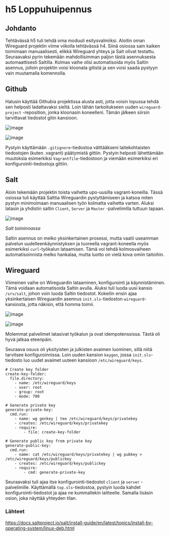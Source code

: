 # h5 Loppuhuipennus

## Johdanto

Tehtävässä h5 tuli tehdä oma moduuli esitysvalmiiksi. Aloitin oman Wireguard projektin viime viikolla tehtävässä h4. Siinä osiossa sain kaiken toimimaan manuaalisesti, elikkä Wireguard yhteys ja Salt olivat testattu. Seuraavaksi pyrin tekemään mahdollisimman paljon tästä asennuksesta automaattisesti Saltilla. Kolmas vaihe olisi automatisoida myös Saltin asennus, jolloin projektin voisi kloonata gitistä ja sen voisi saada pystyyn vain muutamalla komennolla. 

## Github

Halusin käyttää Githubia projektissa alusta asti, jotta voisin lopussa tehdä sen helposti ladattavaksi sieltä. Loin tähän tarkoitukseen uuden `wireguard-project` -reposition, jonka kloonasin koneelleni. Tämän jälkeen siirsin tarvittavat tiedostot gitin kansioon.

![image](https://github.com/user-attachments/assets/cc7bc10c-8d2f-448e-b4e1-a7ab9079de6a)

![image](https://github.com/user-attachments/assets/503b8d8e-8b5e-44eb-b2ef-c62221925138)

Pystyin käyttämään `.gitignore`-tiedostoa välttääkseni laitekohtaisten tiedostojen (kuten .vagrant) päätymistä gittiin. Pystyin helposti lähettämään muutoksia esimerkiksi `Vagrantfile`-tiedostoon ja viemään esimerkiksi eri konfigurointi-tiedostoja gittiin.

## Salt

Aloin tekemään projektin toista vaihetta upo-uusilla vagrant-koneilla. Tässä osiossa tuli käyttää Salttia Wireguardin pystyttämiseen ja katsoa miten pystyn minimoimaan manuaalisen työn kolmatta vaihetta varten. Aluksi latasin ja yhdistin saltin `Client`, `Server` ja `Master` -palvelimilla tuttuun tapaan. 

![image](https://github.com/user-attachments/assets/a7e3e4e2-d5ae-458a-b8ad-6c3bdea65efc)

_Salt toiminnassa_

Saltin asennus on melko yksinkertainen prosessi, mutta vaatii useamman palvelun uudelleenkäynnistyksen ja tuoreella vagrant-koneella myös esimerkiksi `curl`-työkalun lataamisen. Tämä voi tehdä kolmosvaiheen automatisoinnista melko hankalaa, mutta luotto on vielä kova omiin taitoihin.

## Wireguard

Viimeinen vaihe on Wireguardin lataaminen, konfigurointi ja käynnistäminen. Tämä voidaan automatisoida Saltin avulla. Aluksi tuli luoda uusi kansio `/srv/salt`, johon voin luoda Saltin tiedostot. Kokeilin ensin ajaa yksinkertaisen Wireguardin asennus `init.sls`-tiedoston `wireguard`-kansiosta, jotta näkisin, että homma toimii.

![image](https://github.com/user-attachments/assets/627ee475-211b-4da7-baed-110b0ce23926)

![image](https://github.com/user-attachments/assets/663c15e0-ecb2-4d4c-9fae-a3cb4c316ad5)

Molemmat palvelimet latasivat työkalun ja ovat idempotenssissa. Tästä oli hyvä jatkaa eteenpäin.

Seuraava osuus oli yksityisten ja julkisten avaimen luominen, sillä niitä tarvitsee konfiguroinnissa. Loin uuden kansion `keygen`, jossa `init.sls`-tiedosto luo uudet avaimet uuteen kansioon `/etc/wireguard/keys`.

```
# Create key folder
create-key-folder:
  file.directory:
    - name: /etc/wireguard/keys
    - user: root
    - group: root
    - mode: 700

# Generate private key
generate-private-key:
  cmd.run:
    - name: wg genkey | tee /etc/wireguard/keys/privatekey
    - creates: /etc/wireguard/keys/privatekey
    - require:
        - file: create-key-folder

# Generate public key from private key
generate-public-key:
  cmd.run:
    - name: cat /etc/wireguard/keys/privatekey | wg pubkey > /etc/wireguard/keys/publickey
    - creates: /etc/wireguard/keys/publickey
    - require:
        - cmd: generate-private-key
```

Seuraavaksi tuli ajaa itse konfigurointi-tiedostot `client` ja `server` -palvelimille. Käyttämällä `top.sls`-tiedostoa, pystyin luoda kahdet konfigurointi-tiedostot ja ajaa ne kummallekin laitteelle. Samalla lisäsin osion, joka näyttää yhteyden tilan.


### Lähteet
https://docs.saltproject.io/salt/install-guide/en/latest/topics/install-by-operating-system/linux-deb.html
